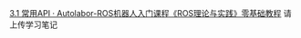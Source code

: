 [3.1 常用API · Autolabor-ROS机器人入门课程《ROS理论与实践》零基础教程](http://www.autolabor.com.cn/book/ROSTutorials/di-3-zhang-ros-tong-xin-ji-zhi-jin-jie/31.html)
请上传学习笔记
